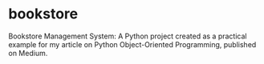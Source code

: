 # bookstore
Bookstore Management System: A Python project created as a practical example for my article on Python Object-Oriented Programming, published on Medium.
